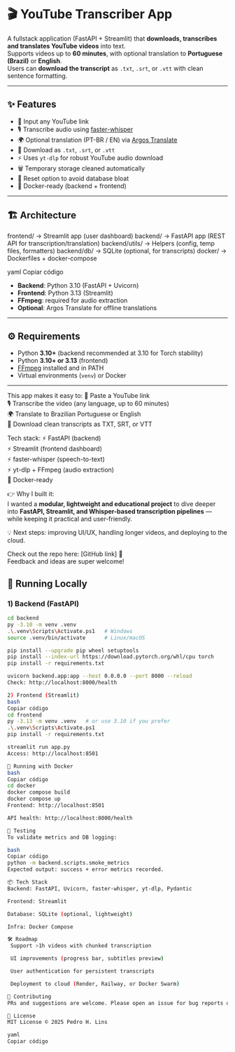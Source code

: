 # 🎬 YouTube Transcriber App

A fullstack application (FastAPI + Streamlit) that **downloads, transcribes and translates YouTube videos** into text.  
Supports videos up to **60 minutes**, with optional translation to **Portuguese (Brazil)** or **English**.  
Users can **download the transcript** as `.txt`, `.srt`, or `.vtt` with clean sentence formatting.

---

## ✨ Features
- 🔗 Input any YouTube link
- 🎙️ Transcribe audio using [faster-whisper](https://github.com/guillaumekln/faster-whisper)
- 🌍 Optional translation (PT-BR / EN) via [Argos Translate](https://github.com/argosopentech/argos-translate)
- 📄 Download as `.txt`, `.srt`, or `.vtt`
- ⚡ Uses `yt-dlp` for robust YouTube audio download
- 🗑️ Temporary storage cleaned automatically
- 🧹 Reset option to avoid database bloat
- 🐳 Docker-ready (backend + frontend)

---

## 🏗️ Architecture
frontend/ → Streamlit app (user dashboard)
backend/ → FastAPI app (REST API for transcription/translation)
backend/utils/ → Helpers (config, temp files, formatters)
backend/db/ → SQLite (optional, for transcripts)
docker/ → Dockerfiles + docker-compose

yaml
Copiar código

- **Backend**: Python 3.10 (FastAPI + Uvicorn)  
- **Frontend**: Python 3.13 (Streamlit)  
- **FFmpeg**: required for audio extraction  
- **Optional**: Argos Translate for offline translations  

---

## ⚙️ Requirements
- Python **3.10+** (backend recommended at 3.10 for Torch stability)
- Python **3.10+ or 3.13** (frontend)
- [FFmpeg](https://ffmpeg.org/download.html) installed and in PATH
- Virtual environments (`venv`) or Docker

---

This app makes it easy to:
🔗 Paste a YouTube link  
🎙️ Transcribe the video (any language, up to 60 minutes)  
🌍 Translate to Brazilian Portuguese or English  
📄 Download clean transcripts as TXT, SRT, or VTT  

Tech stack:
⚡ FastAPI (backend)  
⚡ Streamlit (frontend dashboard)  
⚡ faster-whisper (speech-to-text)  
⚡ yt-dlp + FFmpeg (audio extraction)  
🐳 Docker-ready  

👉 Why I built it:  
I wanted a **modular, lightweight and educational project** to dive deeper into **FastAPI, Streamlit, and Whisper-based transcription pipelines** — while keeping it practical and user-friendly.  

💡 Next steps: improving UI/UX, handling longer videos, and deploying to the cloud.

Check out the repo here: [GitHub link] 🔗  
Feedback and ideas are super welcome!

## 🚀 Running Locally

### 1) Backend (FastAPI)
```bash
cd backend
py -3.10 -m venv .venv
.\.venv\Scripts\Activate.ps1   # Windows
source .venv/bin/activate      # Linux/macOS

pip install --upgrade pip wheel setuptools
pip install --index-url https://download.pytorch.org/whl/cpu torch
pip install -r requirements.txt

uvicorn backend.app:app --host 0.0.0.0 --port 8000 --reload
Check: http://localhost:8000/health

2) Frontend (Streamlit)
bash
Copiar código
cd frontend
py -3.13 -m venv .venv   # or use 3.10 if you prefer
.\.venv\Scripts\Activate.ps1
pip install -r requirements.txt

streamlit run app.py
Access: http://localhost:8501

🐳 Running with Docker
bash
Copiar código
cd docker
docker compose build
docker compose up
Frontend: http://localhost:8501

API health: http://localhost:8000/health

🧪 Testing
To validate metrics and DB logging:

bash
Copiar código
python -m backend.scripts.smoke_metrics
Expected output: success + error metrics recorded.

📦 Tech Stack
Backend: FastAPI, Uvicorn, faster-whisper, yt-dlp, Pydantic

Frontend: Streamlit

Database: SQLite (optional, lightweight)

Infra: Docker Compose

🛠️ Roadmap
 Support >1h videos with chunked transcription

 UI improvements (progress bar, subtitles preview)

 User authentication for persistent transcripts

 Deployment to cloud (Render, Railway, or Docker Swarm)

🤝 Contributing
PRs and suggestions are welcome. Please open an issue for bug reports or feature requests.

📜 License
MIT License © 2025 Pedro H. Lins

yaml
Copiar código

